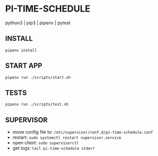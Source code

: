 # PI-TIME-SCHEDULE
python3 | pip3 | pipenv | pytest

## INSTALL
`pipenv install`

## START APP
`pipenv run ./scripts/start.sh`

## TESTS
`pipenv run ./scripts/test.sh`

## SUPERVISOR
- move config file to: `/etc/supervisor/conf.d/pi-time-schedule.conf`
- restart: `sudo systemctl restart supervisor.service`
- open client: `sudo supervisorctl`
- get logs: `tail pi-time-schedule stderr`